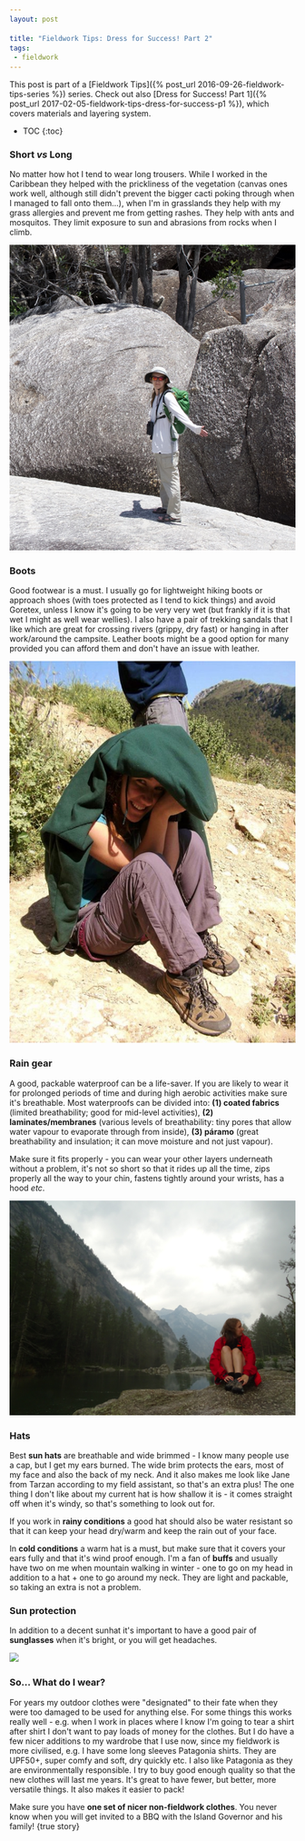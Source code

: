 ```yaml
---
layout: post

title: "Fieldwork Tips: Dress for Success! Part 2"
tags: 
 - fieldwork
---
```


This post is part of a [Fieldwork Tips]({% post_url 2016-09-26-fieldwork-tips-series %}) series. Check out also [Dress for Success! Part 1]({% post_url 2017-02-05-fieldwork-tips-dress-for-success-p1 %}), which covers materials and layering system.

* TOC
{:toc}


### Short *vs* Long

No matter how hot I tend to wear long trousers. While I worked in the Caribbean they helped with the prickliness of the vegetation (canvas ones work well, although still didn't prevent the bigger cacti poking through when I managed to fall onto them...), when I'm in grasslands they help with my grass allergies and prevent me from getting rashes. They help with ants and mosquitos. They limit exposure to sun and abrasions from rocks when I climb. 

![](/img/thumb_NIK_0077_1024.jpg)

### Boots 

Good footwear is a must. I usually go for lightweight hiking boots or approach shoes (with toes protected as I tend to kick things) and avoid Goretex, unless I know it's going to be very very wet (but frankly if it is that wet I might as well wear wellies). I also have a pair of trekking sandals that I like which are great for crossing rivers (grippy, dry fast) or hanging in after work/around the campsite. Leather boots might be a good option for many provided you can afford them and don't have an issue with leather. 

![](/img/224914_1593099442052_1672911440_1041499_7999713_n.jpg)

### Rain gear

A good, packable waterproof can be a life-saver. If you are likely to wear it for prolonged periods of time and during high aerobic activities make sure it's breathable. Most waterproofs can be divided into: **(1) coated fabrics** (limited breathability; good for mid-level activities), **(2) laminates/membranes** (various levels of breathability: tiny pores that allow water vapour to evaporate through from inside), **(3) páramo** (great breathability and insulation; it can move moisture and not just vapour).

Make sure it fits properly - you can wear your other layers underneath without a problem, it's not so short so that it rides up all the time, zips properly all the way to your chin, fastens tightly around your wrists, has a hood *etc*.

![](/img/DSC01449.jpg)

### Hats

Best **sun hats** are breathable and wide brimmed - I know many people use a cap, but I get my ears burned. The wide brim protects the ears, most of my face and also the back of my neck. And it also makes me look like Jane from Tarzan according to my field assistant, so that's an extra plus! The one thing I don't like about my current hat is how shallow it is - it comes straight off when it's windy, so that's something to look out for. 

If you work in **rainy conditions** a good hat should also be water resistant so that it can keep your head dry/warm and keep the rain out of your face.

In **cold conditions** a warm hat is a must, but make sure that it covers your ears fully and that it's wind proof enough. I'm a fan of **buffs** and usually have two on me when mountain walking in winter - one to go on my head in addition to a hat + one to go around my neck. They are light and packable, so taking an extra is not a problem.

### Sun protection

In addition to a decent sunhat it's important to have a good pair of **sunglasses** when it's bright, or you will get headaches.

![](/img/IMG_1203.jpg)

### So... What do I wear?

For years my outdoor clothes were "designated" to their fate when they were too damaged to be used for anything else. For some things this works really well - e.g. when I work in places where I know I'm going to tear a shirt after shirt I don't want to pay loads of money for the clothes. But I do have a few nicer additions to my wardrobe that I use now, since my fieldwork is more civilised, e.g. I have some long sleeves Patagonia shirts. They are UPF50+, super comfy and soft, dry quickly etc. I also like Patagonia as they are environmentally responsible. I try to buy good enough quality so that the new clothes will last me years. It's great to have fewer, but better, more versatile things. It also makes it easier to pack!

Make sure you have **one set of nicer non-fieldwork clothes**. You never know when you will get invited to a BBQ with the Island Governor and his family!  {true story}
